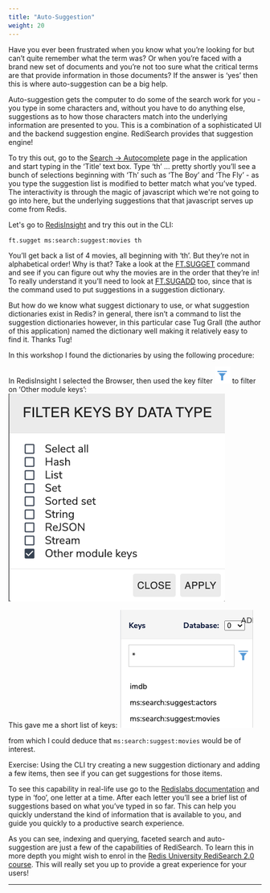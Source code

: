 ```yaml
---
title: "Auto-Suggestion"
weight: 20
---
```

Have you ever been frustrated when you know what you’re looking for but can’t quite remember what the term was? Or when you’re faced with a brand new set of documents and you’re not too sure what the critical terms are that provide information in those documents? If the answer is ‘yes’ then this is where auto-suggestion can be a big help.
 
Auto-suggestion gets the computer to do some of the search work for you - you type in some characters and, without you have to do anything else, suggestions as to how those characters match into the underlying information are presented to you. This is a combination of a sophisticated UI and the backend suggestion engine. RediSearch provides that suggestion engine!

To try this out, go to the [Search -> Autocomplete](http://localhost:8080/autocomplete) page in the application and start typing in the ‘Title’ text box. Type ‘th’ … pretty shortly you’ll see a bunch of selections beginning with ‘Th’ such as ‘The Boy’ and ‘The Fly’ - as you type the suggestion list is modified to better match what you’ve typed. The interactivity is through the magic of javascript which we're not going to go into here, but the underlying suggestions that that javascript serves up come from Redis. 

Let's go to [RedisInsight] and try this out in the CLI:

```
ft.sugget ms:search:suggest:movies th 
```

You’ll get back a list of 4 movies, all beginning with ‘th’. But they’re not in alphabetical order! Why is that? Take a look at the [FT.SUGGET] command and see if you can figure out why the movies are in the order that they’re in! To really understand it you’ll need to look at [FT.SUGADD] too, since that is the command used to put suggestions in a suggestion dictionary.

But how do we know what suggest dictionary to use, or what suggestion dictionaries exist in Redis? in general, there isn’t a command to list the suggestion dictionaries however, in this particular case Tug Grall (the author of this application) named the dictionary well making it relatively easy to find it. Thanks Tug!

In this workshop I found the dictionaries by using the following procedure:

In RedisInsight I selected the Browser, then used the key filter ![key filter icon] to filter on ‘Other module keys’: ![module keys]
 
This gave me a short list of keys: ![short list]

from which I could deduce that `ms:search:suggest:movies` would be of interest.

Exercise: Using the CLI try creating a new suggestion dictionary and adding a few items, then see if you can get suggestions for those items. 

To see this capability in real-life use go to the [Redislabs documentation](https://docs.redislabs.com/latest/rc/) and type in ‘foo’, one letter at a time. After each letter you’ll see a brief list of suggestions based on what you’ve typed in so far. This can help you quickly understand the kind of information that is available to you, and guide you quickly to a productive search experience.

As you can see, indexing and querying, faceted search and auto-suggestion are just a few of the capabilities of RediSearch.  To learn this in more depth you might wish to enrol in the [Redis University RediSearch 2.0 course](https://university.redislabs.com/courses/ru203/). This will really set you up to provide a great experience for your users!


----------
[ft.sugget]: https://oss.redislabs.com/redisearch/Commands.html#ftsugget
[ft.sugadd]: https://oss.redislabs.com/redisearch/Commands.html#ftsugadd
[key filter icon]: filter.png
[module keys]: filter_keys_by_data_type.png
[short list]: keys_short_list.png
[RedisInsight]: http://localhost:8001
